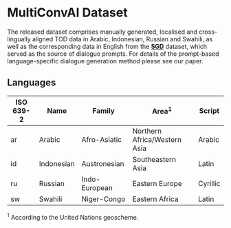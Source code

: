 # MultiConvAI Dataset

The released dataset comprises manually generated, localised and cross-lingually aligned TOD data in Arabic, Indonesian, Russian and Swahili, as well as the corresponding data in English from the [**SGD**](https://github.com/google-research-datasets/dstc8-schema-guided-dialogue) dataset, which served as the source of dialogue prompts. For details of the prompt-based language-specific dialogue generation method please see our paper.   


## Languages

| ISO 639-2 | Name | Family | Area<sup>1</sup> | Script |
|---|---|---|---|---|
| ar | Arabic | Afro-Asiatic | Northern Africa/Western Asia | Arabic |
| id | Indonesian | Austronesian | Southeastern Asia | Latin |
| ru | Russian | Indo-European | Eastern Europe | Cyrillic |
| sw | Swahili | Niger-Congo | Eastern Africa | Latin |

<sup>1</sup> According to the United Nations geoscheme.

